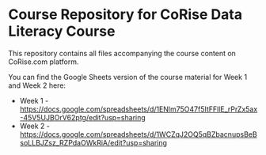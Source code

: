 # Course Repository for CoRise Data Literacy Course

This repository contains all files accompanying the course content on CoRise.com platform.

You can find the Google Sheets version of the course material for Week 1 and Week 2 here:
- Week 1 - https://docs.google.com/spreadsheets/d/1ENlm75O47f5ItFFllE_rPrZx5ax-45V5UJBOrV62ptg/edit?usp=sharing
- Week 2 - https://docs.google.com/spreadsheets/d/1WCZqJ2OQ5qBZbacnupsBeBsoLLBJZsz_RZPdaOWkRiA/edit?usp=sharing
